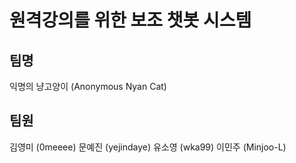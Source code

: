 # 원격강의를 위한 보조 챗봇 시스템

## 팀명
익명의 냥고양이 (Anonymous Nyan Cat)
## 팀원
김영미 (0meeee)
문예진 (yejindaye)
유소영 (wka99)
이민주 (Minjoo-L)
